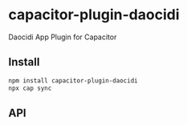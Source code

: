 # capacitor-plugin-daocidi

Daocidi App Plugin for Capacitor

## Install

```bash
npm install capacitor-plugin-daocidi
npx cap sync
```

## API

<docgen-index></docgen-index>

<docgen-api>
<!-- run docgen to generate docs from the source -->
<!-- More info: https://github.com/ionic-team/capacitor-docgen -->
</docgen-api>
